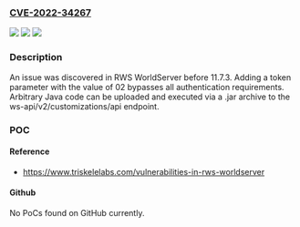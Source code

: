 ### [CVE-2022-34267](https://cve.mitre.org/cgi-bin/cvename.cgi?name=CVE-2022-34267)
![](https://img.shields.io/static/v1?label=Product&message=n%2Fa&color=blue)
![](https://img.shields.io/static/v1?label=Version&message=n%2Fa&color=blue)
![](https://img.shields.io/static/v1?label=Vulnerability&message=n%2Fa&color=brighgreen)

### Description

An issue was discovered in RWS WorldServer before 11.7.3. Adding a token parameter with the value of 02 bypasses all authentication requirements. Arbitrary Java code can be uploaded and executed via a .jar archive to the ws-api/v2/customizations/api endpoint.

### POC

#### Reference
- https://www.triskelelabs.com/vulnerabilities-in-rws-worldserver

#### Github
No PoCs found on GitHub currently.

